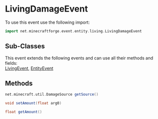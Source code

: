 # LivingDamageEvent

To use this event use the following import:
```groovy
import net.minecraftforge.event.entity.living.LivingDamageEvent
```

## Sub-Classes
This event extends the following events and can use all their methods and fields: <br>
[LivingEvent](living_event/living_event.md), [EntityEvent](entity_event/entity_event.md)

## Methods
```groovy
net.minecraft.util.DamageSource getSource()
```

```groovy
void setAmount(float arg0)
```

```groovy
float getAmount()
```

